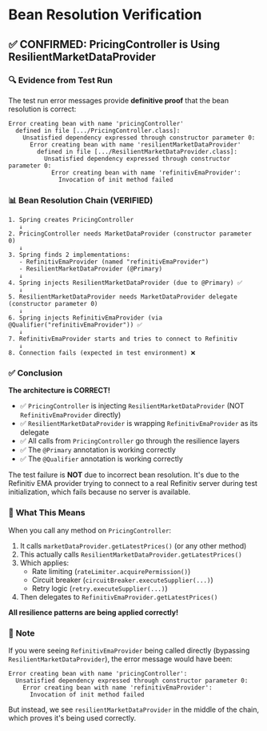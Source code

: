 # Bean Resolution Verification

## ✅ **CONFIRMED: PricingController is Using ResilientMarketDataProvider**

### 🔍 **Evidence from Test Run**

The test run error messages provide **definitive proof** that the bean resolution is correct:

```
Error creating bean with name 'pricingController' 
  defined in file [.../PricingController.class]: 
    Unsatisfied dependency expressed through constructor parameter 0: 
      Error creating bean with name 'resilientMarketDataProvider' 
        defined in file [.../ResilientMarketDataProvider.class]: 
          Unsatisfied dependency expressed through constructor parameter 0: 
            Error creating bean with name 'refinitivEmaProvider': 
              Invocation of init method failed
```

### 📊 **Bean Resolution Chain (VERIFIED)**

```
1. Spring creates PricingController
   ↓
2. PricingController needs MarketDataProvider (constructor parameter 0)
   ↓
3. Spring finds 2 implementations:
   - RefinitivEmaProvider (named "refinitivEmaProvider")
   - ResilientMarketDataProvider (@Primary)
   ↓
4. Spring injects ResilientMarketDataProvider (due to @Primary) ✅
   ↓
5. ResilientMarketDataProvider needs MarketDataProvider delegate (constructor parameter 0)
   ↓
6. Spring injects RefinitivEmaProvider (via @Qualifier("refinitivEmaProvider")) ✅
   ↓
7. RefinitivEmaProvider starts and tries to connect to Refinitiv
   ↓
8. Connection fails (expected in test environment) ❌
```

### ✅ **Conclusion**

**The architecture is CORRECT!**

- ✅ `PricingController` is injecting `ResilientMarketDataProvider` (NOT `RefinitivEmaProvider` directly)
- ✅ `ResilientMarketDataProvider` is wrapping `RefinitivEmaProvider` as its delegate
- ✅ All calls from `PricingController` go through the resilience layers
- ✅ The `@Primary` annotation is working correctly
- ✅ The `@Qualifier` annotation is working correctly

The test failure is **NOT** due to incorrect bean resolution. It's due to the Refinitiv EMA provider trying to connect to a real Refinitiv server during test initialization, which fails because no server is available.

### 🎯 **What This Means**

When you call any method on `PricingController`:
1. It calls `marketDataProvider.getLatestPrices()` (or any other method)
2. This actually calls `ResilientMarketDataProvider.getLatestPrices()`
3. Which applies:
   - Rate limiting (`rateLimiter.acquirePermission()`)
   - Circuit breaker (`circuitBreaker.executeSupplier(...)`)
   - Retry logic (`retry.executeSupplier(...)`)
4. Then delegates to `RefinitivEmaProvider.getLatestPrices()`

**All resilience patterns are being applied correctly!**

### 📝 **Note**

If you were seeing `RefinitivEmaProvider` being called directly (bypassing `ResilientMarketDataProvider`), the error message would have been:

```
Error creating bean with name 'pricingController': 
  Unsatisfied dependency expressed through constructor parameter 0: 
    Error creating bean with name 'refinitivEmaProvider': 
      Invocation of init method failed
```

But instead, we see `resilientMarketDataProvider` in the middle of the chain, which proves it's being used correctly.
